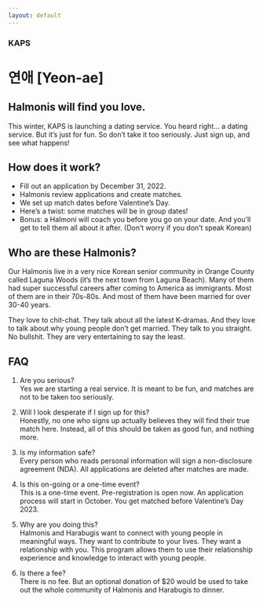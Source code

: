 ```yaml
---
layout: default
---
```

### KAPS

# 연애 [Yeon-ae]
## Halmonis will find you love.

This winter, KAPS is launching a dating service. You heard right… a dating service. But it’s just for fun. So don’t take it too seriously. Just sign up, and see what happens!

## How does it work?
- Fill out an application by December 31, 2022. 
- Halmonis review applications and create matches. 
- We set up match dates before Valentine’s Day. 
- Here’s a twist: some matches will be in group dates!
- Bonus: a Halmoni will coach you before you go on your date. And you’ll get to tell them all about it after. (Don’t worry if you don’t speak Korean)

## Who are these Halmonis?
Our Halmonis live in a very nice Korean senior community in Orange County called Laguna Woods (it’s the next town from Laguna Beach). Many of them had super successful careers after coming to America as immigrants. Most of them are in their 70s-80s. And most of them have been married for over 30-40 years. 

They love to chit-chat. They talk about all the latest K-dramas. And they love to talk about why young people don’t get married. They talk to you straight. No bullshit. They are very entertaining to say the least.

## FAQ
1. Are you serious? \
   Yes we are starting a real service. It is meant to be fun, and matches are not to be taken too seriously.

2. Will I look desperate if I sign up for this? \
   Honestly, no one who signs up actually believes they will find their true match here. Instead, all of this should be taken as good fun, and nothing more.

3. Is my information safe? \
   Every person who reads personal information will sign a non-disclosure agreement (NDA). All applications are deleted after matches are made. 

4. Is this on-going or a one-time event? \
   This is a one-time event. Pre-registration is open now. An application process will start in October. You get matched before Valentine’s Day 2023. 

5. Why are you doing this? \
   Halmonis and Harabugis want to connect with young people in meaningful ways. They want to contribute to your lives. They want a relationship with you. This program allows them to use their relationship experience and knowledge to interact with young people. 

6. Is there a fee? \
   There is no fee. But an optional donation of $20 would be used to take out the whole community of Halmonis and Harabugis to dinner.
